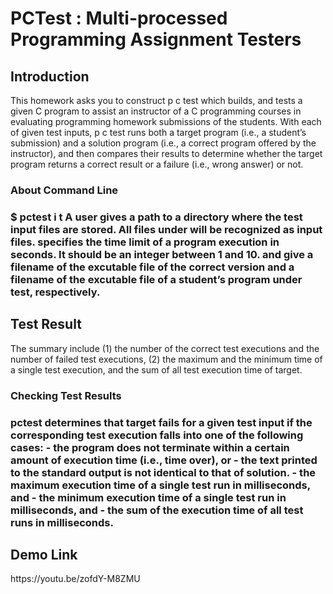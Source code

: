 # PCTest : Multi-processed Programming Assignment Testers


<h2> Introduction </h2>
<div>
This homework asks you to construct p c test which builds, and tests a given C program to assist an instructor of a C programming courses in evaluating programming homework submissions of the students. With each of given test inputs, p c test runs both a target program (i.e., a student’s submission) and a solution program (i.e., a correct program offered by the instructor), and then compares their results to determine whether the target program returns a correct result or a failure (i.e., wrong answer) or not.
 </div>
 <div>
  <h3> About Command Line <h3>
             $ pctest i <testdir> t <timeout> <solution> <target> 
    A user gives <testdir> a path to a directory where the test input files are stored. All files under <testdir> will be recognized as input files. <timeout> specifies the time limit of a program execution in seconds. It should be an integer between 1 and 10. <solution> and <target> give a filename of the excutable file of the correct version and a filename of the excutable file of a student’s program under test, respectively.
 </div>
 
<h2> Test Result </h2>
<div>
The summary include (1) the number of the correct test executions and the number of failed test executions, (2) the maximum and the minimum time of a single test execution, and the sum of all test execution time of target.
 </div>
 <div>
  <h3> Checking Test Results <h3>
    pctest determines that target fails for a given test input if the corresponding test execution falls into one of the following cases:
    - the program does not terminate within a certain amount of execution time (i.e., time over), or
    - the text printed to the standard output is not identical to that of solution.
    - the maximum execution time of a single test run in milliseconds, and
    - the minimum execution time of a single test run in milliseconds, and
    - the sum of the execution time of all test runs in milliseconds.
 </div>

<h2> Demo Link </h2>
https://youtu.be/zofdY-M8ZMU
